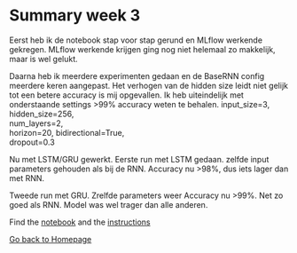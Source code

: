 # Summary week 3

Eerst heb ik de notebook stap voor stap gerund en MLflow werkende gekregen.
MLflow werkende krijgen ging nog niet helemaal zo makkelijk, maar is wel gelukt.

Daarna heb ik meerdere experimenten gedaan en de BaseRNN config meerdere keren aangepast.
Het verhogen van de hidden size leidt niet gelijk tot een betere accuracy is mij opgevallen.
Ik heb uiteindelijk met onderstaande settings >99% accuracy weten te behalen.
    input_size=3,
    hidden_size=256,    
    num_layers=2,       
    horizon=20,
    bidirectional=True,  
    dropout=0.3 

Nu met LSTM/GRU gewerkt.
Eerste run met LSTM gedaan.
zelfde input parameters gehouden als bij de RNN.
Accuracy nu >98%, dus iets lager dan met RNN.

Tweede run met GRU.
Zrelfde parameters weer
Accuracy nu >99%. Net zo goed als RNN.
Model was wel trager dan alle anderen.



Find the [notebook](./notebook.ipynb) and the [instructions](./instructions.md)

[Go back to Homepage](../README.md)
